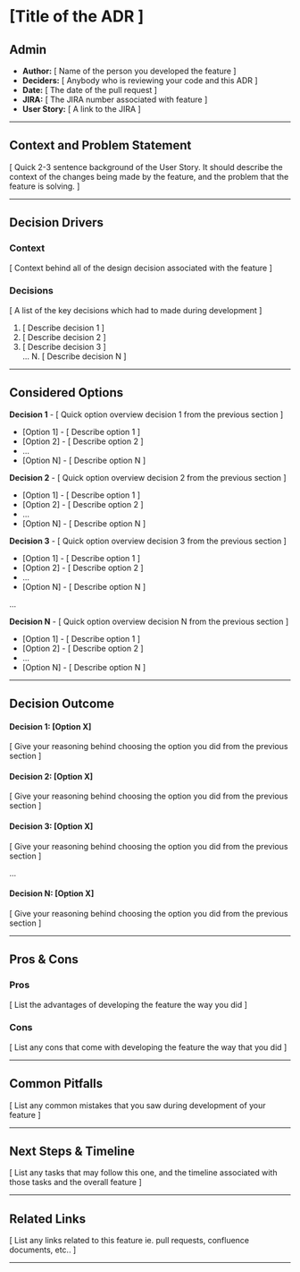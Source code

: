 # [Title of the ADR ]

<!-- There are two main reason why an ADR is needed for a feature
     If the feature lasts more then one sprint
     Or if a non-obvious design choice was chosen during feature development. -->

## Admin

-   **Author:** [ Name of the person you developed the feature ]
-   **Deciders:** [ Anybody who is reviewing your code and this ADR ]
-   **Date:** [ The date of the pull request ]
-   **JIRA:** [ The JIRA number associated with feature ]
-   **User Story:** [ A link to the JIRA ]

---

## Context and Problem Statement

[ Quick 2-3 sentence background of the User Story. It should describe the context of the changes being made by the feature, and the problem that the feature is solving. ]

---

## Decision Drivers

### Context

[ Context behind all of the design decision associated with the feature ]

### Decisions

[ A list of the key decisions which had to made during development ]

1. [ Describe decision 1 ]
1. [ Describe decision 2 ]
1. [ Describe decision 3 ]\
   ...
   N. [ Describe decision N ]

---

## Considered Options

<!-- Give some options regarding the decision drivers mentioned in the previous section -->

**Decision 1** - [ Quick option overview decision 1 from the previous section ]

-   [Option 1] - [ Describe option 1 ]
-   [Option 2] - [ Describe option 2 ]
-   ...
-   [Option N] - [ Describe option N ]

**Decision 2** - [ Quick option overview decision 2 from the previous section ]

-   [Option 1] - [ Describe option 1 ]
-   [Option 2] - [ Describe option 2 ]
-   ...
-   [Option N] - [ Describe option N ]

**Decision 3** - [ Quick option overview decision 3 from the previous section ]

-   [Option 1] - [ Describe option 1 ]
-   [Option 2] - [ Describe option 2 ]
-   ...
-   [Option N] - [ Describe option N ]

...

**Decision N** - [ Quick option overview decision N from the previous section ]

-   [Option 1] - [ Describe option 1 ]
-   [Option 2] - [ Describe option 2 ]
-   ...
-   [Option N] - [ Describe option N ]

---

## Decision Outcome

#### Decision 1: [Option X]

[ Give your reasoning behind choosing the option you did from the previous section ]

#### Decision 2: [Option X]

[ Give your reasoning behind choosing the option you did from the previous section ]

#### Decision 3: [Option X]

[ Give your reasoning behind choosing the option you did from the previous section ]

...

#### Decision N: [Option X]

[ Give your reasoning behind choosing the option you did from the previous section ]

---

## Pros & Cons

<!-- List the pros and cons of the options that you chose when developing the feature -->

### Pros

[ List the advantages of developing the feature the way you did ]

### Cons

[ List any cons that come with developing the feature the way that you did ]

---

## Common Pitfalls

[ List any common mistakes that you saw during development of your feature ]

---

## Next Steps & Timeline

[ List any tasks that may follow this one, and the timeline associated with those tasks and the overall feature ]

---

## Related Links

[ List any links related to this feature ie. pull requests, confluence documents, etc.. ]

---
